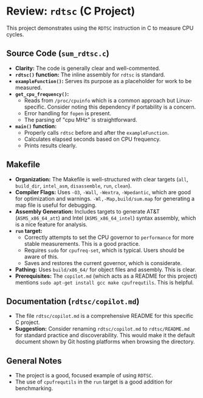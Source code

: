# Review: `rdtsc` (C Project)

This project demonstrates using the `RDTSC` instruction in C to measure CPU cycles.

## Source Code (`sum_rdtsc.c`)

*   **Clarity:** The code is generally clear and well-commented.
*   **`rdtsc()` function:** The inline assembly for `rdtsc` is standard.
*   **`exampleFunction()`:** Serves its purpose as a placeholder for work to be measured.
*   **`get_cpu_frequency()`:**
    *   Reads from `/proc/cpuinfo` which is a common approach but Linux-specific. Consider noting this dependency if portability is a concern.
    *   Error handling for `fopen` is present.
    *   The parsing of "cpu MHz" is straightforward.
*   **`main()` function:**
    *   Properly calls `rdtsc` before and after the `exampleFunction`.
    *   Calculates elapsed seconds based on CPU frequency.
    *   Prints results clearly.

## Makefile

*   **Organization:** The Makefile is well-structured with clear targets (`all`, `build_dir`, `intel_asm`, `disassemble`, `run`, `clean`).
*   **Compiler Flags:** Uses `-O3`, `-Wall`, `-Wextra`, `-Wpedantic`, which are good for optimization and warnings. `-Wl,-Map,build/sum.map` for generating a map file is useful for debugging.
*   **Assembly Generation:** Includes targets to generate AT&T (`ASMS_x86_64_att`) and Intel (`ASMS_x86_64_intel`) syntax assembly, which is a nice feature for analysis.
*   **`run` target:**
    *   Correctly attempts to set the CPU governor to `performance` for more stable measurements. This is a good practice.
    *   Requires `sudo` for `cpufreq-set`, which is typical. Users should be aware of this.
    *   Saves and restores the current governor, which is considerate.
*   **Pathing:** Uses `build/x86_64/` for object files and assembly. This is clear.
*   **Prerequisites:** The `copilot.md` (which acts as a README for this project) mentions `sudo apt-get install gcc make cpufrequtils`. This is helpful.

## Documentation (`rdtsc/copilot.md`)

*   The file `rdtsc/copilot.md` is a comprehensive README for this specific C project.
*   **Suggestion:** Consider renaming `rdtsc/copilot.md` to `rdtsc/README.md` for standard practice and discoverability. This would make it the default document shown by Git hosting platforms when browsing the directory.

## General Notes

*   The project is a good, focused example of using `RDTSC`.
*   The use of `cpufrequtils` in the `run` target is a good addition for benchmarking.
